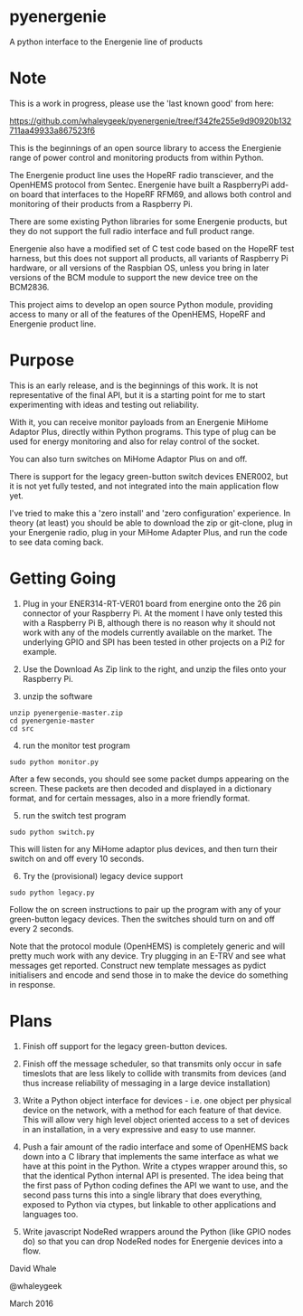 # pyenergenie
A python interface to the Energenie line of products

Note
====

This is a work in progress, please use the 'last known good' from here:

https://github.com/whaleygeek/pyenergenie/tree/f342fe255e9d90920b132711aa49933a867523f6



This is the beginnings of an open source library to access the Energienie 
range of power control and monitoring products from within Python.

The Energenie product line uses the HopeRF radio transciever, and the OpenHEMS 
protocol from Sentec. Energenie have built a RaspberryPi add-on board that 
interfaces to the HopeRF RFM69, and allows both control and monitoring of their 
products from a Raspberry Pi.

There are some existing Python libraries for some Energenie products, but they
do not support the full radio interface and full product range.

Energenie also have a modified set of C test code based on the HopeRF test harness,
but this does not support all products, all variants of Raspberry Pi hardware,
or all versions of the Raspbian OS, unless you bring in later versions of
the BCM module to support the new device tree on the BCM2836.

This project aims to develop an open source Python module, providing 
access to many or all of the features of the OpenHEMS, HopeRF and Energenie 
product line.


Purpose
====

This is an early release, and is the beginnings of this work.
It is not representative of the final API, but it is a starting point for me to
start experimenting with ideas and testing out reliability.

With it, you can receive monitor payloads from an Energenie MiHome Adaptor Plus,
directly within Python programs. This type of plug can be used for energy monitoring
and also for relay control of the socket.

You can also turn switches on MiHome Adaptor Plus on and off.

There is support for the legacy green-button switch devices ENER002,
but it is not yet fully tested, and not integrated into the main application
flow yet.

I've tried to make this a 'zero install' and 'zero configuration' experience.
In theory (at least) you should be able to download the zip or git-clone,
plug in your Energenie radio, plug in your MiHome Adapter Plus, and run the code
to see data coming back.


Getting Going
====

1. Plug in your ENER314-RT-VER01 board from energine onto the 26 pin connector of
your Raspberry Pi. At the moment I have only tested this with a Raspberry Pi B,
although there is no reason why it should not work with any of the models currently
available on the market. The underlying GPIO and SPI has been tested in other
projects on a Pi2 for example.

2. Use the Download As Zip link to the right, and unzip the files onto your
Raspberry Pi. 

3. unzip the software

```
unzip pyenergenie-master.zip
cd pyenergenie-master
cd src
```

4. run the monitor test program

```
sudo python monitor.py
```

After a few seconds, you should see some packet dumps appearing on the screen.
These packets are then decoded and displayed in a dictionary format,
and for certain messages, also in a more friendly format.

5. run the switch test program

```
sudo python switch.py
```

This will listen for any MiHome adaptor plus devices, and then turn their
switch on and off every 10 seconds.

6. Try the (provisional) legacy device support

```
sudo python legacy.py
```

Follow the on screen instructions to pair up the program with any of your
green-button legacy devices. Then the switches should turn on and off
every 2 seconds.


Note that the protocol module (OpenHEMS) is completely generic and will
pretty much work with any device. Try plugging in an E-TRV and see what
messages get reported. Construct new template messages as pydict initialisers
and encode and send those in to make the device do something in response.


Plans
====

1. Finish off support for the legacy green-button devices.

2. Finish off the message scheduler, so that transmits only occur in safe
timeslots that are less likely to collide with transmits from devices
(and thus increase reliability of messaging in a large device installation)

3. Write a Python object interface for devices - i.e. one object per
physical device on the network, with a method for each feature of that
device. This will allow very high level object oriented access to a set of
devices in an installation, in a very expressive and easy to use manner.

4. Push a fair amount of the radio interface and some of OpenHEMS back down into
a C library that implements the same interface as what we have at this point in the
Python. Write a ctypes wrapper around this, so that the identical Python internal
API is presented. The idea being that the first pass of Python coding defines the
API we want to use, and the second pass turns this into a single library that
does everything, exposed to Python via ctypes, but linkable to other applications
and languages too.

5. Write javascript NodeRed wrappers around the Python (like GPIO nodes do)
so that you can drop NodeRed nodes for Energenie devices into a flow.

David Whale

@whaleygeek

March 2016

